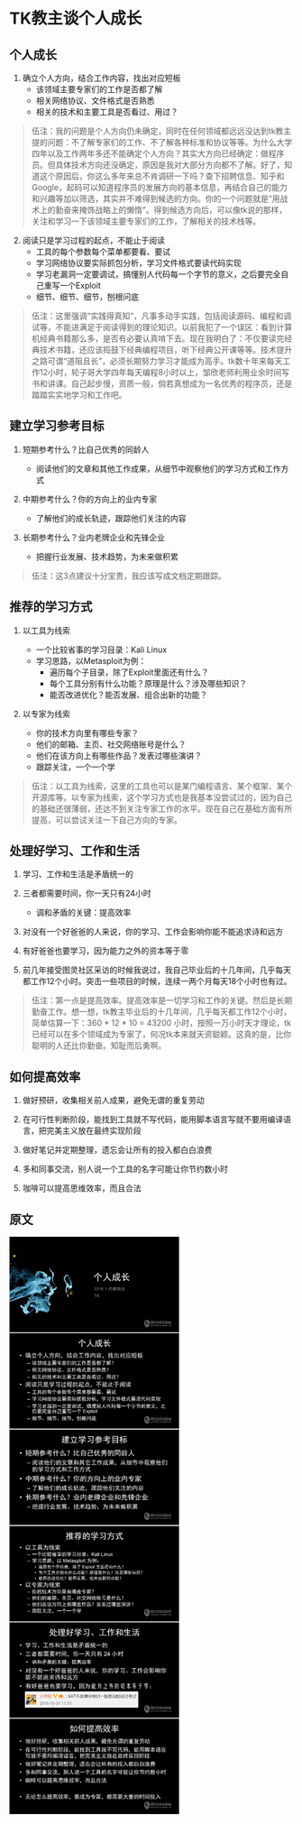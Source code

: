 # TK教主谈个人成长

## 个人成长

1. 确立个人方向，结合工作内容，找出对应短板
    - 该领域主要专家们的工作是否都了解
    - 相关网络协议、文件格式是否熟悉
    - 相关的技术和主要工具是否看过、用过？

> 伍注：我的问题是个人方向仍未确定，同时在任何领域都远远没达到tk教主提的问题：不了解专家们的工作、不了解各种标准和协议等等。为什么大学四年以及工作两年多还不能确定个人方向？其实大方向已经确定：做程序员。但具体技术方向还没确定，原因是我对大部分方向都不了解。好了，知道这个原因后，你这么多年来总不肯调研一下吗？查下招聘信息、知乎和Google，起码可以知道程序员的发展方向的基本信息，再结合自己的能力和兴趣等加以筛选，其实并不难得到候选的方向。你的一个问题就是“用战术上的勤奋来掩饰战略上的懒惰”。得到候选方向后，可以像tk说的那样，关注和学习一下该领域主要专家们的工作，了解相关的技术栈等。

2. 阅读只是学习过程的起点，不能止于阅读
    - 工具的每个参数每个菜单都要看、要试
    - 学习网络协议要实际抓包分析，学习文件格式要读代码实现
    - 学习老漏洞一定要调试，搞懂别人代码每一个字节的意义，之后要完全自己重写一个Exploit
    - 细节、细节、细节，刨根问底

> 伍注：这里强调“实践得真知”，凡事多动手实践，包括阅读源码、编程和调试等，不能进满足于阅读得到的理论知识。以前我犯了一个误区：看到计算机经典书籍那么多，是否有必要认真啃下去。现在我明白了：不仅要读完经典技术书籍，还应该捣鼓下经典编程项目，听下经典公开课等等。技术提升之路可谓“道阻且长”，必须长期努力学习才能成为高手。tk数十年来每天工作12小时，轮子哥大学四年每天编程8小时以上，邹欣老师利用业余时间写书和讲课。自己起步慢，资质一般，倘若真想成为一名优秀的程序员，还是踏踏实实地学习和工作吧。

## 建立学习参考目标

1. 短期参考什么？比自己优秀的同龄人
    - 阅读他们的文章和其他工作成果，从细节中观察他们的学习方式和工作方式

2. 中期参考什么？你的方向上的业内专家
    - 了解他们的成长轨迹，跟踪他们关注的内容

3. 长期参考什么？业内老牌企业和先锋企业
    - 把握行业发展、技术趋势，为未来做积累

> 伍注：这3点建议十分宝贵，我应该写成文档定期跟踪。

## 推荐的学习方式

1. 以工具为线索
    - 一个比较省事的学习目录：Kali Linux
    - 学习思路，以Metasploit为例：
        - 遍历每个子目录，除了Exploit里面还有什么？
        - 每个工具分别有什么功能？原理是什么？涉及哪些知识？
        - 能否改进优化？能否发展、组合出新的功能？

2. 以专家为线索
    - 你的技术方向里有哪些专家？
    - 他们的邮箱、主页、社交网络账号是什么？
    - 他们在该方向上有哪些作品？发表过哪些演讲？
    - 跟踪关注，一个一个学

> 伍注：以工具为线索，这里的工具也可以是某门编程语言、某个框架、某个开源库等。以专家为线索，这个学习方式也是我基本没尝试过的，因为自己的基础还很薄弱，还达不到关注专家工作的水平。现在自己在基础方面有所提高，可以尝试关注一下自己方向的专家。

## 处理好学习、工作和生活

1. 学习、工作和生活是矛盾统一的

2. 三者都需要时间，你一天只有24小时
    - 调和矛盾的关键：提高效率

3. 对没有一个好爸爸的人来说，你的学习、工作会影响你能不能追求诗和远方

4. 有好爸爸也要学习，因为能力之外的资本等于零

5. 前几年接受图灵社区采访的时候我说过，我自己毕业后的十几年间，几乎每天都工作12个小时。突击一些项目的时候，连续一两个月每天18个小时也有过。

> 伍注：第一点是提高效率。提高效率是一切学习和工作的关键。然后是长期勤奋工作。想一想，tk教主毕业后的十几年间，几乎每天都工作12个小时，简单估算一下：360 * 12 * 10 = 43200 小时，按照一万小时天才理论，tk已经可以在多个领域成为专家了，何况tk本来就天资聪颖。这真的是，比你聪明的人还比你勤奋。知耻而后勇啊。

## 如何提高效率

1. 做好预研，收集相关前人成果，避免无谓的重复劳动

2. 在可行性判断阶段，能找到工具就不写代码，能用脚本语言写就不要用编译语言，把完美主义放在最终实现阶段

3. 做好笔记并定期整理，遗忘会让所有的投入都白白浪费

4. 多和同事交流，别人说一个工具的名字可能让你节约数小时

5. 咖啡可以提高思维效率，而且合法

## 原文
![tk_personal_improvement](tk_personal_improvement.jpg)
